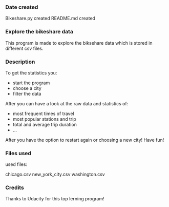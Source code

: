 ### Date created
Bikeshare.py created
README.md created 

### Explore the bikeshare data
This program is made to explore the biksehare data which is stored in different csv files.

### Description
To get the statistics you:

-	start the program 
-	choose a city 
- 	filter the data


After you can have a look at the raw data and statistics of:

-	most frequent times of travel
-	most popular stations and trip
-	total and average trip duration
-	...

After you have the option to restart again or choosing a new city!
Have fun!

### Files used
used files:

chicago.csv
new_york_city.csv
washington.csv

### Credits
Thanks to Udacity for this top lerning program!